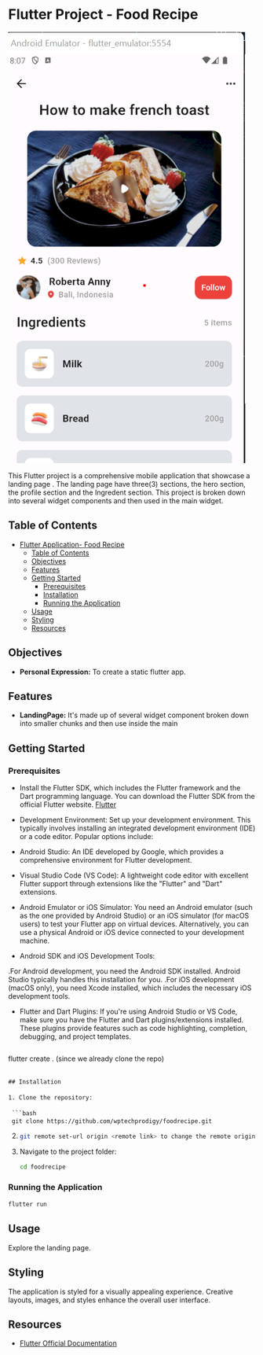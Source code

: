 # Flutter Project -  Food Recipe

<img src="./assets/images/food_recipe_screenshot.png" alt= "Food Recipe Screenshot">


This Flutter project is a comprehensive mobile application that showcase a landing page . The landing page have three(3) sections, the hero section, the profile section and the Ingredent section. This project is broken down into several widget components and then used in the main widget.

## Table of Contents

- [Flutter Application- Food Recipe](#foodrecipe)
  - [Table of Contents](#table-of-contents)
  - [Objectives](#objectives)
  - [Features](#features)
  - [Getting Started](#getting-started)
    - [Prerequisites](#prerequisites)
    - [Installation](#installation)
    - [Running the Application](#running-the-application)
  - [Usage](#usage)
  - [Styling](#styling)
  - [Resources](#resources)

## Objectives

- **Personal Expression:** To create a static flutter app.


## Features

- **LandingPage:** It's made up of several widget component broken down into smaller chunks and then use inside the main

## Getting Started

### Prerequisites

-  Install the Flutter SDK, which includes the Flutter framework and the Dart programming language. You can download the Flutter SDK from the official Flutter website. [Flutter](https://flutter.dev/) 
- Development Environment: Set up your development environment. This typically involves installing an integrated development environment (IDE) or a code editor. Popular options include:

- Android Studio: An IDE developed by Google, which provides a comprehensive environment for Flutter development.
- Visual Studio Code (VS Code): A lightweight code editor with excellent Flutter support through extensions like the "Flutter" and "Dart" extensions.
- Android Emulator or iOS Simulator: You need an Android emulator (such as the one provided by Android Studio) or an iOS simulator (for macOS users) to test your Flutter app on virtual devices. Alternatively, you can use a physical Android or iOS device connected to your development machine.
- Android SDK and iOS Development Tools:

 .For Android development, you need the Android SDK installed. Android Studio typically handles this installation for you.
 .For iOS development (macOS only), you need Xcode installed, which includes the necessary iOS development tools.
- Flutter and Dart Plugins: If you're using Android Studio or VS Code, make sure you have the Flutter and Dart plugins/extensions installed. These plugins provide features such as code highlighting, completion, debugging, and project templates.

  ```bash
 flutter create . (since we already clone the repo)
  ```

## Installation

1. Clone the repository:

   ```bash
   git clone https://github.com/wptechprodigy/foodrecipe.git
   ```

2.   ```bash
     git remote set-url origin <remote link> to change the remote origin
     ```


3. Navigate to the project folder:

   ```bash
   cd foodrecipe
   ```

### Running the Application

```bash
flutter run
```

## Usage

Explore the landing page.

## Styling

The application is styled for a visually appealing experience. Creative layouts, images, and styles enhance the overall user interface.


## Resources

- [Flutter Official Documentation](https://flutter.dev/)
